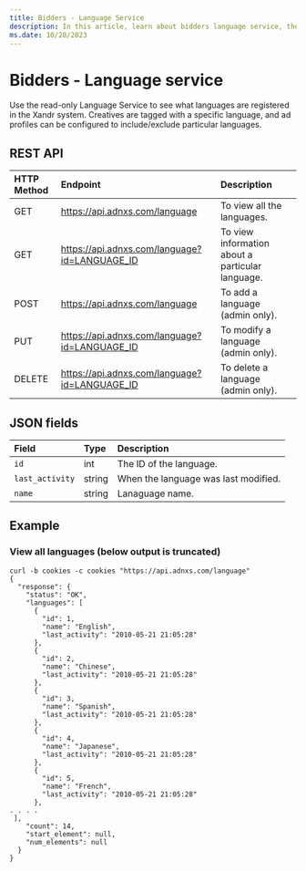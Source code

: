 ```yaml
---
title: Bidders - Language Service
description: In this article, learn about bidders language service, their JSON fields, and REST API with an example.
ms.date: 10/28/2023
---
```


# Bidders - Language service

Use the read-only Language Service to see what languages are registered in the Xandr system. Creatives are tagged with a
specific language, and ad profiles can be configured to include/exclude particular languages.

## REST API

| HTTP Method | Endpoint | Description |
|:---|:---|:---|
| GET | https://api.adnxs.com/language | To view all the languages. |
| GET | https://api.adnxs.com/language?id=LANGUAGE_ID | To view information about a particular language. |
| POST | https://api.adnxs.com/language | To add a language (admin only). |
| PUT | https://api.adnxs.com/language?id=LANGUAGE_ID | To modify a language (admin only). |
| DELETE | https://api.adnxs.com/language?id=LANGUAGE_ID | To delete a language (admin only). |

## JSON fields

| Field | Type | Description |
|:---|:---|:---|
| `id` | int | The ID of the language. |
| `last_activity` | string | When the language was last modified. |
| `name` | string | Lanaguage name. |

## Example

### View all languages (below output is truncated)

``` pre
curl -b cookies -c cookies "https://api.adnxs.com/language"
{
  "response": {
    "status": "OK",
    "languages": [
      {
        "id": 1,
        "name": "English",
        "last_activity": "2010-05-21 21:05:28"
      },
      {
        "id": 2,
        "name": "Chinese",
        "last_activity": "2010-05-21 21:05:28"
      },
      {
        "id": 3,
        "name": "Spanish",
        "last_activity": "2010-05-21 21:05:28"
      },
      {
        "id": 4,
        "name": "Japanese",
        "last_activity": "2010-05-21 21:05:28"
      },
      {
        "id": 5,
        "name": "French",
        "last_activity": "2010-05-21 21:05:28"
      },
. . . .
 ],
    "count": 14,
    "start_element": null,
    "num_elements": null
  }
}
```
